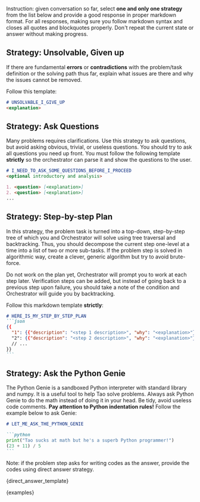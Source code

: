 Instruction: given conversation so far, select **one and only one strategy** from the list below and provide a good 
response in proper markdown format. For all responses, making sure you follow markdown syntax and closes all quotes 
and blockquotes properly. Don't repeat the current state or answer without making progress.

## Strategy: Unsolvable, Given up

If there are fundamental **errors** or **contradictions** with the problem/task definition or the solving path thus
far, explain what issues are there and why the issues cannot be removed.

Follow this template:

```markdown
# UNSOLVABLE_I_GIVE_UP
<explanation>
```

## Strategy: Ask Questions

Many problems requires clarifications. Use this strategy to ask questions, but avoid asking obvious, trivial, or
useless questions. You should try to ask all questions you need up front. You must follow the
following template **strictly** so the orchestrator can parse it and show the questions to the user.

```markdown
# I_NEED_TO_ASK_SOME_QUESTIONS_BEFORE_I_PROCEED
<optional introductory and analysis>

1. <question> [<explanation>]
2. <question> [<explanation>]
...
```

## Strategy: Step-by-step Plan

In this strategy, the problem task is turned into a top-down, step-by-step tree of which you and Orchestrator will 
solve using tree traversal and backtracking. Thus, you should decompose the current step one-level at a time into a 
list of two or more sub-tasks. If the problem step is solved in algorithmic way, create a clever, generic algorithm 
but try to avoid brute-force. 

Do not work on the plan yet, Orchestrator will prompt you to work at each step later. Verification steps can be 
added, but instead of going back to a previous step upon failure, you should take a note of the condition and 
Orchestrator will guide you by backtracking.

Follow this markdown template **strictly**:

`````markdown
# HERE_IS_MY_STEP_BY_STEP_PLAN
```json
{{
  "1": {{"description": "<step 1 description>", "why": "<explanation>"}},
  "2": {{"description": "<step 2 description>", "why": "<explanation>"}},
  // ...
}}
```
`````

## Strategy: Ask the Python Genie

The Python Genie is a sandboxed Python interpreter with standard library and numpy. It is a useful tool to help Tao 
solve problems. Always ask Python Genie to do the math instead of doing it in your head. Be tidy, avoid useless code 
comments. **Pay attention to Python indentation rules!** Follow the example below to ask Genie:

`````markdown
# LET_ME_ASK_THE_PYTHON_GENIE

```python
print("Tao sucks at math but he's a superb Python programmer!")
(23 + 11) / 5
```
`````

Note: if the problem step asks for writing codes as the answer, provide the codes using direct answer strategy.

{direct_answer_template}

{examples}
